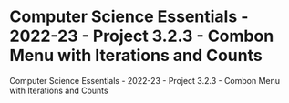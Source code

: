 # Computer Science Essentials - 2022-23 - Project 3.2.3 - Combon Menu with Iterations and Counts
 Computer Science Essentials - 2022-23 - Project 3.2.3 - Combon Menu with Iterations and Counts

